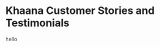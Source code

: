 <html>
  <head>
    
  </head>
  <body>
  <h1><b>Khaana Customer Stories and Testimonials</b></h1>
  hello
  
  
  
  
  
    
  </body>
</html>
